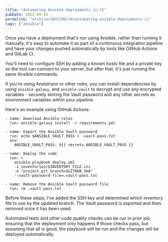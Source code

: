 ```yaml
---
title: "Automating Ansible deployments in CI"
pubDate: 2022-09-10
permalink: "archive/2022/09/10/automating-ansible-deployments-ci"
tags: ["ansible"]
---
```


Once you have a deployment that's run using Ansible, rather than running it manually, it's easy to automate it as part of a continuous integration pipeline and have your changes pushed automatically by tools like GitHub Actions and GitLab CI.

You'll need to configure SSH by adding a known hosts file and a private key so the tool can connect to your server, but after that, it's just running the same Ansible commands.

If you're using Ansistrano or other roles, you can install dependencies by using `ansible-galaxy`, and `ansible-vault` to decrypt and use any encrypted variables - securely storing the Vault password and any other secrets as environment variables within your pipeline.

Here's an example using GitHub Actions:

```
- name: Download Ansible roles
  run: ansible-galaxy install -r requirements.yml

- name: Export the Ansible Vault password
  run: echo $ANSIBLE_VAULT_PASS > .vault-pass.txt
  env:
    ANSIBLE_VAULT_PASS: ${{ secrets.ANSIBLE_VAULT_PASS }}

- name: Deploy the code
  run: >
    ansible-playbook deploy.yml
    -i inventories/$INVENTORY_FILE.ini
    -e "project_git_branch=$GITHUB_SHA"
    --vault-password-file=.vault-pass.txt

- name: Remove the Ansible Vault password file
  run: rm .vault-pass.txt
```

Before these steps, I've added the SSH key and determined which inventory file to use by the updated branch. The Vault password is exported and then removed once it has been used.

Automated tests and other code quality checks can be run in prior job, ensuring that the deployment only happens if those checks pass, but assuming that all is good, the playbook will be run and the changes will be deployed automatically.
